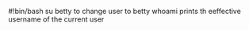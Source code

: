 #!bin/bash
su betty to change user to betty
whoami prints th eeffective username of the current user
